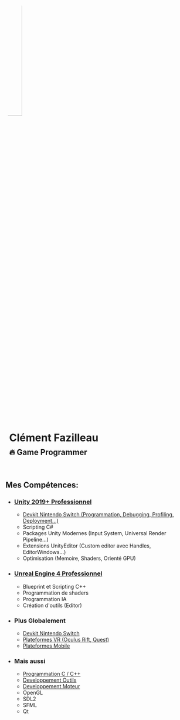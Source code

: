 ---
---

<div class="container" style="flex-direction:row; flex-wrap:wrap; justify-content:flex-start" display="flex">
	<img class="item" style="border-radius:50%; width:30%" src="https://www.gravatar.com/avatar/14d1a6793c5a25776bcb778d6804e666?s=400" />
	<div class="item container" style="flex:flex-grow; align-items:stretch; padding-left:10px">
		<h1 style="text-align:left; margin-bottom:10px">Clément Fazilleau</h1>
		<h2 style="text-align:left; margin-top:10px">🔥 Game Programmer</h2>
	</div>
</div>

</br>

## Mes Compétences:

- ### [Unity 2019+ Professionnel](/fr/tags/unity/)
  - [Devkit Nintendo Switch (Programmation, Debugging, Profiling, Deployment...)](/tags/switch/)
  - Scripting C#
  - Packages Unity Modernes (Input System, Universal Render Pipeline...)
  - Extensions UnityEditor (Custom editor avec Handles, EditorWindows...)
  - Optimisation (Memoire, Shaders, Orienté GPU)

- ### [Unreal Engine 4 Professionnel](/fr/tags/unreal/)
  - Blueprint et Scripting C++
  - Programmation de shaders
  - Programmation IA
  - Création d'outils (Editor)

- ### Plus Globalement
  - [Devkit Nintendo Switch](/fr/tags/switch/)
  - [Plateformes VR (Oculus Rift, Quest)](/fr/tags/vr/)
  - [Plateformes Mobile](/fr/tags/mobile)

- ### Mais aussi
  - [Programmation C / C++](/fr/tags/c++/)
  - [Developpement Outils](/fr/tags/tools/)
  - [Developpement Moteur](/fr/tags/engine/)
  - OpenGL
  - SDL2
  - SFML
  - Qt

